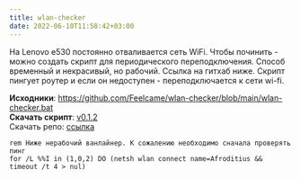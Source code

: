 ```yaml
---
title: wlan-checker
date: 2022-06-10T11:58:42+03:00
---
```


На Lenovo e530 постоянно отваливается сеть WiFi. Чтобы починить - можно создать скрипт для периодического переподключения. Способ временный и некрасивый, но рабочий. Ссылка на гитхаб ниже. Скрипт пингует роутер и если он недоступен - переподключается к сети wi-fi.

**Исходники**: <https://github.com/Feelcame/wlan-checker/blob/main/wlan-checker.bat>  
**Скачать скрипт**: [v0.1.2](https://github.com/Feelcame/wlan-checker/releases/download/v0.1.2/wlan-checker.bat)  
Скачать репо: [ссылка](https://github.com/Feelcame/wlan-checker/archive/refs/heads/main.zip)  

```
rem Ниже нерабочий ванлайнер. К сожалению необходимо сначала проверять пинг
for /L %%I in (1,0,2) DO (netsh wlan connect name=Afroditius && timeout /t 4 > nul)
```
